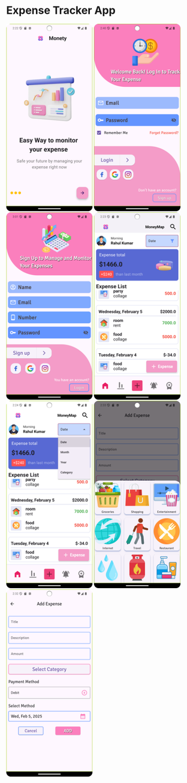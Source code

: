 <h1>Expense Tracker App </h1>
<div>
<img src= "https://github.com/rahulkumardev24/expense-tracker-app-/blob/master/Screenshot_20250205_142235.png" height = 500 /> 
<img src= "https://github.com/rahulkumardev24/expense-tracker-app-/blob/master/Screenshot_20250205_144028.png" height = 500 /> 
<img src= "https://github.com/rahulkumardev24/expense-tracker-app-/blob/master/Screenshot_20250205_150118.png" height = 500 /> 
<img src= "https://github.com/rahulkumardev24/expense-tracker-app-/blob/master/Screenshot_20250205_142357.png" height = 500 /> 
<img src= "https://github.com/rahulkumardev24/expense-tracker-app-/blob/master/Screenshot_20250205_142412.png" height = 500 /> 
<img src= "https://github.com/rahulkumardev24/expense-tracker-app-/blob/master/Screenshot_20250205_143331.png" height = 500 /> 
<img src= "https://github.com/rahulkumardev24/expense-tracker-app-/blob/master/Screenshot_20250205_143259.png" height = 500 /> 
</div>


